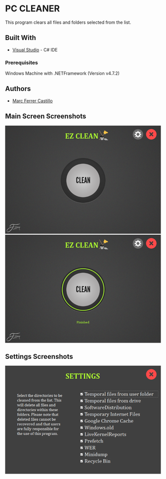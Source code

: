 # PC CLEANER
This program clears all files and folders selected from the list.

## Built With
* [Visual Studio](https://visualstudio.microsoft.com/) - C# IDE
 
### Prerequisites
Windows Machine with .NETFramework (Version v4.7.2)

## Authors
* [Marc Ferrer Castillo](https://github.com/Marc-Ferrer-Castillo)


## Main Screen Screenshots

![](https://github.com/Marc-Ferrer-Castillo/EzClean/blob/master/Images/Screenshots/main1.PNG)
![](https://github.com/Marc-Ferrer-Castillo/EzClean/blob/master/Images/Screenshots/main2.PNG)


## Settings Screenshots

![](https://github.com/Marc-Ferrer-Castillo/EzClean/blob/master/Images/Screenshots/settings1.PNG)
